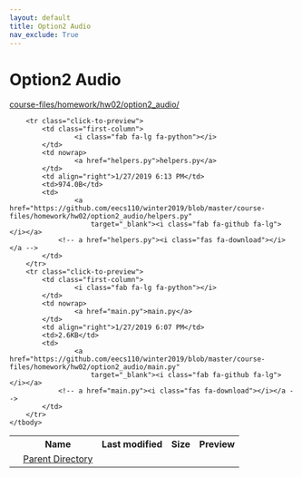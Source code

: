 ```yaml
---
layout: default
title: Option2 Audio
nav_exclude: True
---
```


# Option2 Audio

[course-files/homework/hw02/option2_audio/](.)

<table class="tbl-files">
    <tbody>
        <tr>
            <th valign="top"></th>
            <th>Name</th>
            <th>Last modified</th>
            <th>Size</th>
            <th>Preview</th>
        </tr>
        <tr>
            <td valign="top">
                <i class="fa fa-folder-open"></i>
            </td>
            <td><a href="../">Parent Directory</a></td>
            <td>&nbsp;</td>
            <td>&nbsp;</td>
            <td>&nbsp;</td>
        </tr>

        <tr class="click-to-preview">
            <td class="first-column">
                    <i class="fab fa-lg fa-python"></i>
            </td>
            <td nowrap>
                    <a href="helpers.py">helpers.py</a>
            </td>
            <td align="right">1/27/2019 6:13 PM</td>
            <td>974.0B</td>
            <td>
                    <a href="https://github.com/eecs110/winter2019/blob/master/course-files/homework/hw02/option2_audio/helpers.py" 
                        target="_blank"><i class="fab fa-github fa-lg"></i></a>
                <!-- a href="helpers.py"><i class="fas fa-download"></i></a -->
            </td>
        </tr>
        <tr class="click-to-preview">
            <td class="first-column">
                    <i class="fab fa-lg fa-python"></i>
            </td>
            <td nowrap>
                    <a href="main.py">main.py</a>
            </td>
            <td align="right">1/27/2019 6:07 PM</td>
            <td>2.6KB</td>
            <td>
                    <a href="https://github.com/eecs110/winter2019/blob/master/course-files/homework/hw02/option2_audio/main.py" 
                        target="_blank"><i class="fab fa-github fa-lg"></i></a>
                <!-- a href="main.py"><i class="fas fa-download"></i></a -->
            </td>
        </tr>
    </tbody>
</table>

